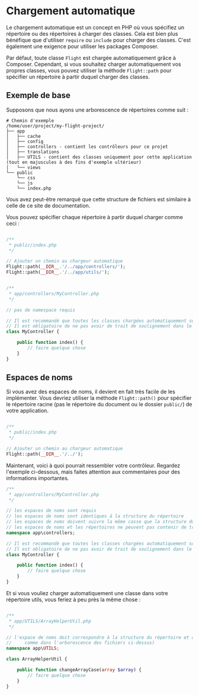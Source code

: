 # Chargement automatique

Le chargement automatique est un concept en PHP où vous spécifiez un répertoire ou des répertoires à charger des classes. Cela est bien plus bénéfique que d'utiliser `require` ou `include` pour charger des classes. C'est également une exigence pour utiliser les packages Composer.

Par défaut, toute classe `Flight` est chargée automatiquement grâce à Composer. Cependant, si vous souhaitez charger automatiquement vos propres classes, vous pouvez utiliser la méthode `Flight::path` pour spécifier un répertoire à partir duquel charger des classes.

## Exemple de base

Supposons que nous ayons une arborescence de répertoires comme suit :

```text
# Chemin d'exemple
/home/user/project/my-flight-project/
├── app
│   ├── cache
│   ├── config
│   ├── controllers - contient les contrôleurs pour ce projet
│   ├── translations
│   ├── UTILS - contient des classes uniquement pour cette application (tout en majuscules à des fins d'exemple ultérieur)
│   └── views
└── public
    └── css
	└── js
	└── index.php
```

Vous avez peut-être remarqué que cette structure de fichiers est similaire à celle de ce site de documentation.

Vous pouvez spécifier chaque répertoire à partir duquel charger comme ceci :

```php

/**
 * public/index.php
 */

// Ajouter un chemin au chargeur automatique
Flight::path(__DIR__.'/../app/controllers/');
Flight::path(__DIR__.'/../app/utils/');


/**
 * app/controllers/MyController.php
 */

// pas de namespace requis

// Il est recommandé que toutes les classes chargées automatiquement soient en Pascal Case (chaque mot en majuscule, sans espaces)
// Il est obligatoire de ne pas avoir de trait de soulignement dans le nom de votre classe
class MyController {

	public function index() {
		// faire quelque chose
	}
}
```

## Espaces de noms

Si vous avez des espaces de noms, il devient en fait très facile de les implémenter. Vous devriez utiliser la méthode `Flight::path()` pour spécifier le répertoire racine (pas le répertoire du document ou le dossier `public/`) de votre application.

```php

/**
 * public/index.php
 */

// Ajouter un chemin au chargeur automatique
Flight::path(__DIR__.'/../');
```

Maintenant, voici à quoi pourrait ressembler votre contrôleur. Regardez l'exemple ci-dessous, mais faites attention aux commentaires pour des informations importantes.

```php
/**
 * app/controllers/MyController.php
 */

// les espaces de noms sont requis
// les espaces de noms sont identiques à la structure du répertoire
// les espaces de noms doivent suivre la même casse que la structure du répertoire
// les espaces de noms et les répertoires ne peuvent pas contenir de traits de soulignement
namespace app\controllers;

// Il est recommandé que toutes les classes chargées automatiquement soient en Pascal Case (chaque mot en majuscule, sans espaces)
// Il est obligatoire de ne pas avoir de trait de soulignement dans le nom de votre classe
class MyController {

	public function index() {
		// faire quelque chose
	}
}
```

Et si vous vouliez charger automatiquement une classe dans votre répertoire utils, vous feriez à peu près la même chose :

```php

/**
 * app/UTILS/ArrayHelperUtil.php
 */

// l'espace de noms doit correspondre à la structure du répertoire et à la casse (notez que le répertoire UTILS est en majuscules
//     comme dans l'arborescence des fichiers ci-dessus)
namespace app\UTILS;

class ArrayHelperUtil {

	public function changeArrayCase(array $array) {
		// faire quelque chose
	}
}
```